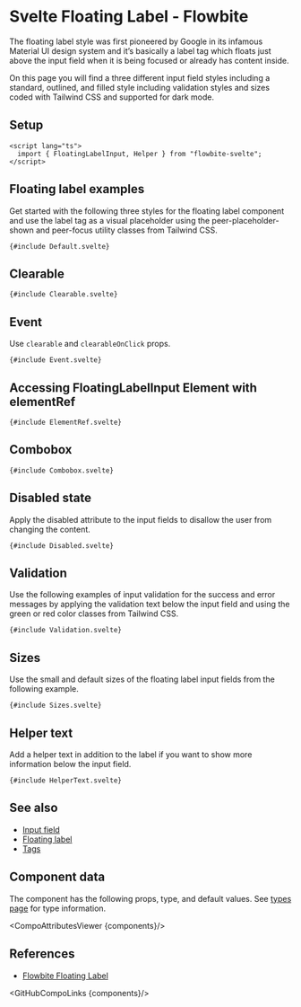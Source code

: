 # Svelte Floating Label - Flowbite

The floating label style was first pioneered by Google in its infamous Material UI design system and it’s basically a label tag which floats just above the input field when it is being focused or already has content inside.

On this page you will find a three different input field styles including a standard, outlined, and filled style including validation styles and sizes coded with Tailwind CSS and supported for dark mode.

## Setup

```svelte
<script lang="ts">
  import { FloatingLabelInput, Helper } from "flowbite-svelte";
</script>
```

## Floating label examples

Get started with the following three styles for the floating label component and use the label tag as a visual placeholder using the peer-placeholder-shown and peer-focus utility classes from Tailwind CSS.

```svelte
{#include Default.svelte}
```

## Clearable

```svelte
{#include Clearable.svelte}
```

## Event

Use `clearable` and `clearableOnClick` props.

```svelte
{#include Event.svelte}
```

## Accessing FloatingLabelInput Element with elementRef

```svelte
{#include ElementRef.svelte}
```

## Combobox

```svelte
{#include Combobox.svelte}
```

## Disabled state

Apply the disabled attribute to the input fields to disallow the user from changing the content.

```svelte
{#include Disabled.svelte}
```

## Validation

Use the following examples of input validation for the success and error messages by applying the validation text below the input field and using the green or red color classes from Tailwind CSS.

```svelte
{#include Validation.svelte}
```

## Sizes

Use the small and default sizes of the floating label input fields from the following example.

```svelte
{#include Sizes.svelte}
```

## Helper text

Add a helper text in addition to the label if you want to show more information below the input field.

```svelte
{#include HelperText.svelte}
```

## See also

- [Input field](https://flowbite-svelte.com/llm/forms/input-field.md)
- [Floating label](https://flowbite-svelte.com/llm/forms/floating-label.md)
- [Tags](https://flowbite-svelte.com/llm/extend/tags.md)

## Component data

The component has the following props, type, and default values. See [types page](/docs/pages/typescript) for type information.

<CompoAttributesViewer {components}/>

## References

- [Flowbite Floating Label](https://flowbite.com/docs/forms/floating-label/)

<GitHubCompoLinks {components}/>
